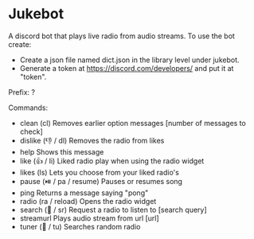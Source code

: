 # Jukebot
A discord bot that plays live radio from audio streams.
To use the bot create:
- Create a json file named dict.json in the library level under jukebot. 
- Generate a token at https://discord.com/developers/ and put it at "token". 

Prefix: ?

Commands:
- clean     (cl) Removes earlier option messages [number of messages to check]
- dislike   (👎 / dl) Removes the radio from likes
- help      Shows this message
- like      (👍 / li) Liked radio play when using the radio widget
- likes     (ls) Lets you choose from your liked radio's
- pause     (⏯️ / pa / resume) Pauses or resumes song
- ping      Returns a message saying "pong"
- radio     (ra / reload) Opens the radio widget
- search    (🔎 / sr) Request a radio to listen to [search query]
- streamurl Plays audio stream from url [url]
- tuner     (📡 / tu) Searches random radio
